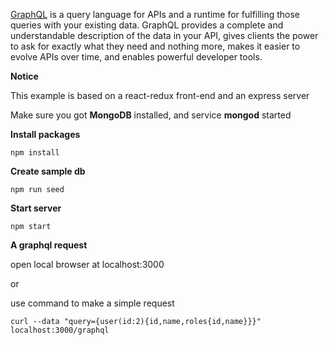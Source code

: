 [GraphQL](http://graphql.org/) is a query language for APIs and a runtime for fulfilling those queries with your existing data. GraphQL provides a complete and understandable description of the data in your API, gives clients the power to ask for exactly what they need and nothing more, makes it easier to evolve APIs over time, and enables powerful developer tools.

**Notice**

This example is based on a react-redux front-end and an express server

Make sure you got __MongoDB__ installed, and service __mongod__ started

**Install packages**
```shell
npm install
```

**Create sample db**
```shell
npm run seed
```

**Start server**
```
npm start
```

**A graphql request**

open local browser at localhost:3000

or

use command to make a simple request
```shell
curl --data "query={user(id:2){id,name,roles{id,name}}}" localhost:3000/graphql
```
